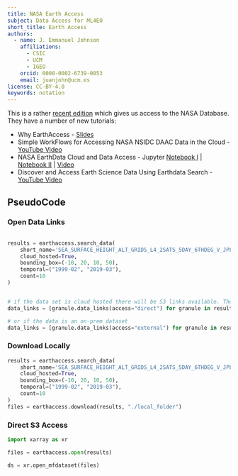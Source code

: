 ```yaml
---
title: NASA Earth Access
subject: Data Access for ML4EO
short_title: Earth Access
authors:
  - name: J. Emmanuel Johnson
    affiliations:
      - CSIC
      - UCM
      - IGEO
    orcid: 0000-0002-6739-0053
    email: juanjohn@ucm.es
license: CC-BY-4.0
keywords: notation
---
```


This is a rather [recent edition](https://www.earthdata.nasa.gov/learn/blog/earthaccess) which gives us access to the NASA Database.
They have a number of new tutorials:
* Why EarthAccess - [Slides](https://nsidc.github.io/earthaccess-gallery/)
* Simple WorkFlows for Accessing NASA NSIDC DAAC Data in the Cloud - [YouTube Video](https://www.youtube.com/watch?v=ILYLKxte44E&pp=ygUQbmFzYSBlYXJ0aGFjY2Vzcw%3D%3D)
* NASA EarthData Cloud and Data Access - Jupyter [Notebook I](https://book.cryointhecloud.com/tutorials/NASA-Earthdata-Cloud-Access/3.earthaccess.html) | [Notebook II](https://book.cryointhecloud.com/tutorials/NASA-Earthdata-Cloud-Access/4.icepyx.html) | [Video](https://www.youtube.com/watch?v=VRG896cMtT0&pp=ygUQbmFzYSBlYXJ0aGFjY2Vzcw%3D%3D)
* Discover and Access Earth Science Data Using Earthdata Search - [YouTube Video](https://www.youtube.com/watch?v=QtfMlkd7kII)

## PseudoCode

### Open Data Links

```python

results = earthaccess.search_data(
    short_name='SEA_SURFACE_HEIGHT_ALT_GRIDS_L4_2SATS_5DAY_6THDEG_V_JPL2205',
    cloud_hosted=True,
    bounding_box=(-10, 20, 10, 50),
    temporal=("1999-02", "2019-03"),
    count=10
)


# if the data set is cloud hosted there will be S3 links available. The access parameter accepts "direct" or "external", direct access is only possible if you are in the us-west-2 region in the cloud.
data_links = [granule.data_links(access="direct") for granule in results]

# or if the data is an on-prem dataset
data_links = [granule.data_links(access="external") for granule in results]

```

### Download Locally

```python
results = earthaccess.search_data(
    short_name='SEA_SURFACE_HEIGHT_ALT_GRIDS_L4_2SATS_5DAY_6THDEG_V_JPL2205',
    cloud_hosted=True,
    bounding_box=(-10, 20, 10, 50),
    temporal=("1999-02", "2019-03"),
    count=10
)
files = earthaccess.download(results, "./local_folder")
```

### Direct S3 Access

```python
import xarray as xr

files = earthaccess.open(results)

ds = xr.open_mfdataset(files)
```
